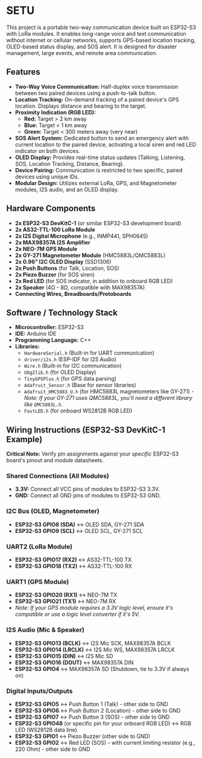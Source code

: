 # SETU
This project is a portable two-way communication device built on ESP32-S3 with LoRa modules.  It enables long-range voice and text communication without internet or cellular networks,  supports GPS-based location tracking, OLED-based status display, and SOS alert. It is designed for disaster management, large events, and remote area communication.
## Features

*   **Two-Way Voice Communication:** Half-duplex voice transmission between two paired devices using a push-to-talk button.
*   **Location Tracking:** On-demand tracking of a paired device's GPS location. Displays distance and bearing to the target.
*   **Proximity Indication (RGB LED):**
    *   **Red:** Target > 2 km away
    *   **Blue:** Target < 1 km away
    *   **Green:** Target < 300 meters away (very near)
*   **SOS Alert System:** Dedicated button to send an emergency alert with current location to the paired device, activating a local siren and red LED indicator on both devices.
*   **OLED Display:** Provides real-time status updates (Talking, Listening, SOS, Location Tracking, Distance, Bearing).
*   **Device Pairing:** Communication is restricted to two specific, paired devices using unique IDs.
*   **Modular Design:** Utilizes external LoRa, GPS, and Magnetometer modules, I2S audio, and an OLED display.

## Hardware Components

*   **2x ESP32-S3 DevKitC-1** (or similar ESP32-S3 development board)
*   **2x AS32-TTL-100 LoRa Module**
*   **2x I2S Digital Microphone** (e.g., INMP441, SPH0645)
*   **2x MAX98357A I2S Amplifier**
*   **2x NEO-7M GPS Module**
*   **2x GY-271 Magnetometer Module** (HMC5883L/QMC5883L)
*   **2x 0.96" I2C OLED Display** (SSD1306)
*   **2x Push Buttons** (for Talk, Location, SOS)
*   **2x Piezo Buzzer** (for SOS siren)
*   **2x Red LED** (for SOS indicator, in addition to onboard RGB LED)
*   **2x Speaker** (4Ω - 8Ω, compatible with MAX98357A)
*   **Connecting Wires, Breadboards/Protoboards**

## Software / Technology Stack

*   **Microcontroller:** ESP32-S3
*   **IDE:** Arduino IDE
*   **Programming Language:** C++
*   **Libraries:**
    *   `HardwareSerial.h` (Built-in for UART communication)
    *   `driver/i2s.h` (ESP-IDF for I2S Audio)
    *   `Wire.h` (Built-in for I2C communication)
    *   `U8g2lib.h` (for OLED Display)
    *   `TinyGPSPlus.h` (for GPS data parsing)
    *   `Adafruit_Sensor.h` (Base for sensor libraries)
    *   `Adafruit_HMC5883_U.h` (for HMC5883L magnetometers like GY-271) - *Note: If your GY-271 uses QMC5883L, you'll need a different library like `QMC5883L.h`.*
    *   `FastLED.h` (for onboard WS2812B RGB LED)

## Wiring Instructions (ESP32-S3 DevKitC-1 Example)

**Critical Note:** Verify pin assignments against your *specific* ESP32-S3 board's pinout and module datasheets.

### Shared Connections (All Modules)
*   **3.3V:** Connect all VCC pins of modules to ESP32-S3 3.3V.
*   **GND:** Connect all GND pins of modules to ESP32-S3 GND.

### I2C Bus (OLED, Magnetometer)
*   **ESP32-S3 GPIO8 (SDA)** <-> OLED SDA, GY-271 SDA
*   **ESP32-S3 GPIO9 (SCL)** <-> OLED SCL, GY-271 SCL

### UART2 (LoRa Module)
*   **ESP32-S3 GPIO17 (RX2)** <-> AS32-TTL-100 TX
*   **ESP32-S3 GPIO18 (TX2)** <-> AS32-TTL-100 RX

### UART1 (GPS Module)
*   **ESP32-S3 GPIO20 (RX1)** <-> NEO-7M TX
*   **ESP32-S3 GPIO21 (TX1)** <-> NEO-7M RX
*   *Note: If your GPS module requires a 3.3V logic level, ensure it's compatible or use a logic level converter if it's 5V.*

### I2S Audio (Mic & Speaker)
*   **ESP32-S3 GPIO13 (BCLK)** <-> I2S Mic SCK, MAX98357A BCLK
*   **ESP32-S3 GPIO14 (LRCLK)** <-> I2S Mic WS, MAX98357A LRCLK
*   **ESP32-S3 GPIO15 (DIN)** <-> I2S Mic SD
*   **ESP32-S3 GPIO16 (DOUT)** <-> MAX98357A DIN
*   **ESP32-S3 GPIO4** <-> MAX98357A SD (Shutdown, tie to 3.3V if always on)

### Digital Inputs/Outputs
*   **ESP32-S3 GPIO5** <-> Push Button 1 (Talk) - other side to GND
*   **ESP32-S3 GPIO6** <-> Push Button 2 (Location) - other side to GND
*   **ESP32-S3 GPIO7** <-> Push Button 3 (SOS) - other side to GND
*   **ESP32-S3 GPIO48** (or specific pin for your onboard RGB LED) <-> RGB LED (WS2812B data line)
*   **ESP32-S3 GPIO1** <-> Piezo Buzzer (other side to GND)
*   **ESP32-S3 GPIO2** <-> Red LED (SOS) - with current limiting resistor (e.g., 220 Ohm) - other side to GND
